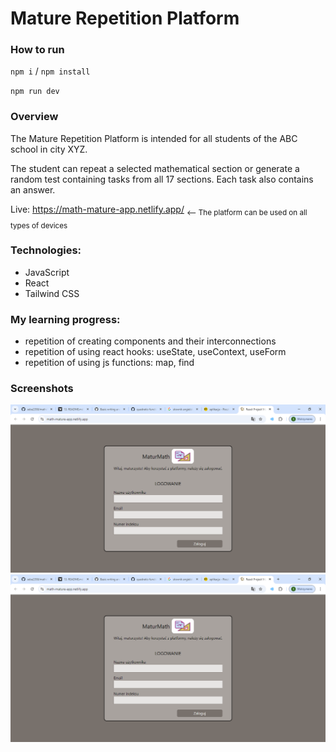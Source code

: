 ﻿# Mature Repetition Platform

### How to run
`npm i` / `npm install`

`npm run dev`


### Overview
<p>The Mature Repetition Platform is intended for all students of the ABC school in city XYZ.<p>
<p>The student can repeat a selected mathematical section or generate a random test containing tasks from all 17 sections. Each task also contains an answer.</p>

Live: https://math-mature-app.netlify.app/
<sub> <-- The platform can be used on all types of devices</sub>
### Technologies:
* JavaScript
* React
* Tailwind CSS

### My learning progress:
* repetition of creating components and their interconnections
* repetition of using react hooks: useState, useContext, useForm
* repetition of using js functions: map, find

### Screenshots
![mathApp-checkingForm](./src/assets/checkForm.png)
![mathApp-selectedMathSection](./src/assets/checkForm.png)
